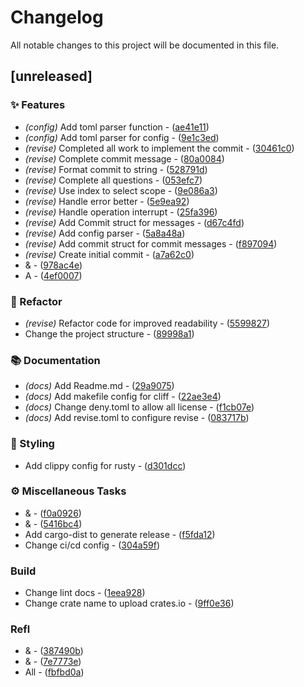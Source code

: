 # Changelog

All notable changes to this project will be documented in this file.

## [unreleased]

### ✨ Features

- *(config)* Add toml parser function - ([ae41e11](https://github.com/vainjoker/revise/commit/ae41e11f2d93399fb9f509b3680be84789e622e2))
- *(config)* Add toml parser for config - ([9e1c3ed](https://github.com/vainjoker/revise/commit/9e1c3ed4703965b8e853c353193a2d7028d6e02f))
- *(revise)* Completed all work to implement the commit - ([30461c0](https://github.com/vainjoker/revise/commit/30461c0323c20f6a73d72cc3e2e730a6c5d43d54))
- *(revise)* Complete commit message - ([80a0084](https://github.com/vainjoker/revise/commit/80a0084db369cf235124175be39d1323d1bfe04a))
- *(revise)* Format commit to string - ([528791d](https://github.com/vainjoker/revise/commit/528791d53249a38d8bf6cb66c619d0c16c637cf8))
- *(revise)* Complete all questions - ([053efc7](https://github.com/vainjoker/revise/commit/053efc78f546a28045314b5d21626cfad0f3e551))
- *(revise)* Use index to select scope - ([9e086a3](https://github.com/vainjoker/revise/commit/9e086a39f94db42ad8992a97ec9a317ba047a259))
- *(revise)* Handle error better - ([5e9ea92](https://github.com/vainjoker/revise/commit/5e9ea92841df65d57d99e10c20a90be1c7011b65))
- *(revise)* Handle operation interrupt - ([25fa396](https://github.com/vainjoker/revise/commit/25fa396eb44f3da06c266ea6b36de08006ca96ce))
- *(revise)* Add Commit struct for messages - ([d67c4fd](https://github.com/vainjoker/revise/commit/d67c4fdfd57055c01ab3df34b5d2f348d6e407ba))
- *(revise)* Add config parser - ([5a8a48a](https://github.com/vainjoker/revise/commit/5a8a48a622f03e9b7be9b488f7afcf318231a236))
- *(revise)* Add commit struct for commit messages - ([f897094](https://github.com/vainjoker/revise/commit/f8970941cf9dd774b0b6e0286bee1111f0595995))
- *(revise)* Create initial commit - ([a7a62c0](https://github.com/vainjoker/revise/commit/a7a62c06abba08c8ca5a2cdcc564a08dcd3e72cd))
- & - ([978ac4e](https://github.com/vainjoker/revise/commit/978ac4e9a60ff0374a8f123d068db97f739333b2))
- A - ([4ef0007](https://github.com/vainjoker/revise/commit/4ef000789c27408e02b1359a4718916fb47efc03))

### 🚜 Refactor

- *(revise)* Refactor code for improved readability - ([5599827](https://github.com/vainjoker/revise/commit/559982777fc87cf61e776f921094f6dc570b874b))
- Change the project structure - ([89998a1](https://github.com/vainjoker/revise/commit/89998a1041414e25b0d576adacd1370ef6e144aa))

### 📚 Documentation

- *(docs)* Add Readme.md - ([29a9075](https://github.com/vainjoker/revise/commit/29a90750d842591bd35214fca25d68fa3e4ae035))
- *(docs)* Add makefile config for cliff - ([22ae3e4](https://github.com/vainjoker/revise/commit/22ae3e407425070cc050f668a9490821c41b28d3))
- *(docs)* Change deny.toml to allow all license - ([f1cb07e](https://github.com/vainjoker/revise/commit/f1cb07ecd55ac2a10678e95c5218742425f81838))
- *(docs)* Add revise.toml to configure revise - ([083717b](https://github.com/vainjoker/revise/commit/083717bb3169a6e0684bbe719dbba5989bebd669))

### 🎨 Styling

- Add clippy config for rusty - ([d301dcc](https://github.com/vainjoker/revise/commit/d301dcc400687716e72e714fa1ba7cbfe230bd66))

### ⚙️  Miscellaneous Tasks

- & - ([f0a0926](https://github.com/vainjoker/revise/commit/f0a092661f59aa8e80f03b0b71a6087d953f5290))
- & - ([5416bc4](https://github.com/vainjoker/revise/commit/5416bc4c6a21c44b96e2d886753d1ca2f00a3706))
- Add cargo-dist to generate release - ([f5fda12](https://github.com/vainjoker/revise/commit/f5fda12998ccd8d9e6eed5f23426596ef102390e))
- Change ci/cd config - ([304a59f](https://github.com/vainjoker/revise/commit/304a59f86e43c0e22fd7fc88c4c423e01373f48f))

### Build

- Change lint docs - ([1eea928](https://github.com/vainjoker/revise/commit/1eea92808bc60efee5c5ff314d0fd55ff770101d))
- Change crate name to upload crates.io - ([9ff0e36](https://github.com/vainjoker/revise/commit/9ff0e360555406041e84b6d4f473f0075bf85ff9))

### Refl

- & - ([387490b](https://github.com/vainjoker/revise/commit/387490b64bdccd007b8e2fbdaddeb36004492013))
- & - ([7e7773e](https://github.com/vainjoker/revise/commit/7e7773e895f712bcda924a512156bad246a637ae))
- All - ([fbfbd0a](https://github.com/vainjoker/revise/commit/fbfbd0a72e2b5a52cb5fdd3d6fe01924e9e55fa7))

<!-- generated by git-cliff -->
